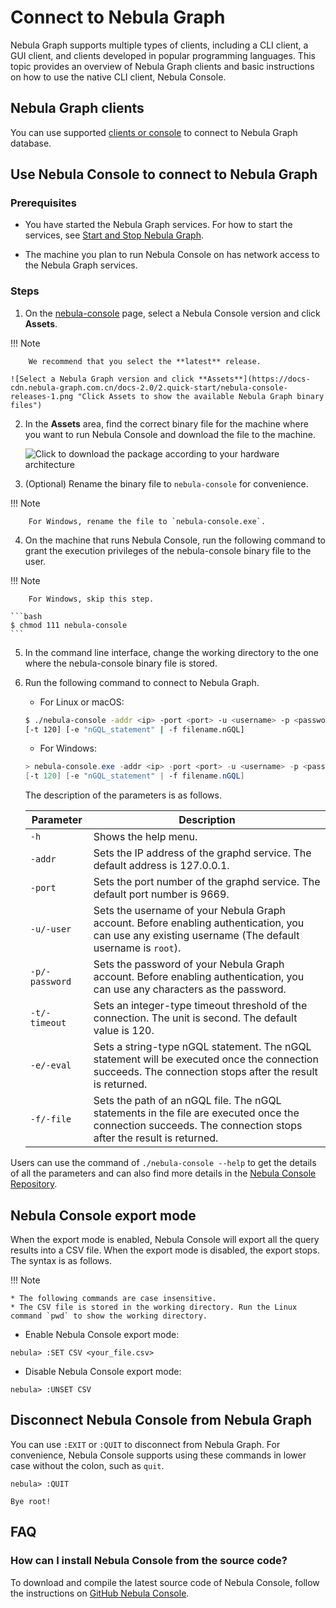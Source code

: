 # Connect to Nebula Graph

Nebula Graph supports multiple types of clients, including a CLI client, a GUI client, and clients developed in popular programming languages. This topic provides an overview of Nebula Graph clients and basic instructions on how to use the native CLI client, Nebula Console.

## Nebula Graph clients

You can use supported [clients or console](../20.appendix/6.eco-tool-version.md) to connect to Nebula Graph database.

<!-- TODO cloud service can't be provided together with v2.0.0.
If you don't have a Nebula Graph database yet, we recommend that you try the cloud service. [Nebula Graph Cloud Service](https://www.nebula-cloud.io/) supports on-demand deployment and fast building, and uses Nebula Graph Studio as its default client.
-->

## Use Nebula Console to connect to Nebula Graph

### Prerequisites

* You have started the Nebula Graph services. For how to start the services, see [Start and Stop Nebula Graph](./5.start-stop-service.md).

* The machine you plan to run Nebula Console on has network access to the Nebula Graph services.

### Steps

1. On the [nebula-console](https://github.com/vesoft-inc/nebula-console/releases "the nebula-console Releases page") page, select a Nebula Console version and click **Assets**.

  !!! Note

        We recommend that you select the **latest** release.

    ![Select a Nebula Graph version and click **Assets**](https://docs-cdn.nebula-graph.com.cn/docs-2.0/2.quick-start/nebula-console-releases-1.png "Click Assets to show the available Nebula Graph binary files")

2. In the **Assets** area, find the correct binary file for the machine where you want to run Nebula Console and download the file to the machine.

    ![Click to download the package according to your hardware architecture](https://docs-cdn.nebula-graph.com.cn/docs-2.0/2.quick-start/nebula-console-releases-2-1.png "Click the package name to download it")

3. (Optional) Rename the binary file to `nebula-console` for convenience.

  !!! Note

        For Windows, rename the file to `nebula-console.exe`.

4. On the machine that runs Nebula Console, run the following command to grant the execution privileges of the nebula-console binary file to the user.

  !!! Note

        For Windows, skip this step.

    ```bash
    $ chmod 111 nebula-console
    ```

5. In the command line interface, change the working directory to the one where the nebula-console binary file is stored.

6. Run the following command to connect to Nebula Graph.

   * For Linux or macOS:

   ```bash
   $ ./nebula-console -addr <ip> -port <port> -u <username> -p <password>
   [-t 120] [-e "nGQL_statement" | -f filename.nGQL]
   ```

   * For Windows:

   ```powershell
   > nebula-console.exe -addr <ip> -port <port> -u <username> -p <password>
   [-t 120] [-e "nGQL_statement" | -f filename.nGQL]
   ```

   The description of the parameters is as follows.

   | Parameter | Description |
   | - | - |
   | `-h` | Shows the help menu. |
   | `-addr` | Sets the IP address of the graphd service. The default address is 127.0.0.1. |
   | `-port` | Sets the port number of the graphd service. The default port number is 9669.<!-- If you have deployed Nebula Graph in a docker container but Nebula Console is working outside the container, check the [source port](2.deploy-nebula-graph-with-docker-compose.md/#check_the_nebula_graph_service_status_and_port) of any nebula-graphd process and use it for connection. --> |
   | `-u/-user` | Sets the username of your Nebula Graph account. Before enabling authentication, you can use any existing username (The default username is `root`). |
   | `-p/-password` | Sets the password of your Nebula Graph account. Before enabling authentication, you can use any characters as the password. |
   | `-t/-timeout`  | Sets an integer-type timeout threshold of the connection. The unit is second. The default value is 120. |
   | `-e/-eval` | Sets a string-type nGQL statement. The nGQL statement will be executed once the connection succeeds. The connection stops after the result is returned. |
   | `-f/-file` | Sets the path of an nGQL file. The nGQL statements in the file are executed once the connection succeeds. The connection stops after the result is returned. |

Users can use the command of `./nebula-console --help` to get the details of all the parameters and can also find more details in the [Nebula Console Repository](https://github.com/vesoft-inc/nebula-console/tree/v2.0.0-ga).

## Nebula Console export mode

When the export mode is enabled, Nebula Console will export all the query results into a CSV file. When the export mode is disabled, the export stops. The syntax is as follows.

!!! Note

    * The following commands are case insensitive.
    * The CSV file is stored in the working directory. Run the Linux command `pwd` to show the working directory.

* Enable Nebula Console export mode:

```ngql
nebula> :SET CSV <your_file.csv>
```

* Disable Nebula Console export mode:

```ngql
nebula> :UNSET CSV
```

## Disconnect Nebula Console from Nebula Graph

You can use `:EXIT` or `:QUIT` to disconnect from Nebula Graph. For convenience, Nebula Console supports using these commands in lower case without the colon, such as `quit`.

```ngql
nebula> :QUIT

Bye root!
```

## FAQ

### How can I install Nebula Console from the source code?

To download and compile the latest source code of Nebula Console, follow the instructions on [GitHub Nebula Console](https://github.com/vesoft-inc/nebula-console#build-nebula-graph-console).
